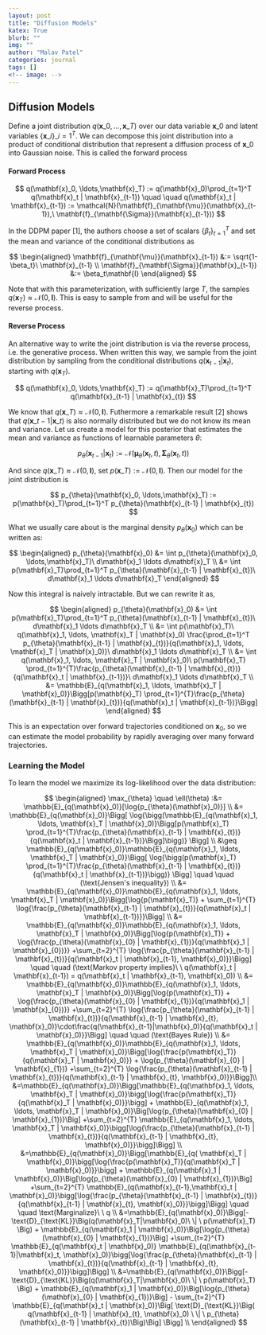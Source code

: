 ```yaml
---
layout: post
title: "Diffusion Models"
katex: True
blurb: ""
img: ""
author: "Malav Patel"
categories: journal
tags: []
<!-- image: -->
---
```


## Diffusion Models

Define a joint distribution $q(\mathbf{x}\_0, \ldots,\mathbf{x}\_T)$ over our data variable $\mathbf{x}\_0$ and latent variables $\{\mathbf{x}\_i\}\_{i=1}^T$. We can decompose this joint distribution into a product of conditional distribution that represent a diffusion process of $\mathbf{x}\_0$ into Gaussian noise. This is called the forward process

#### Forward Process 

$$
q(\mathbf{x}_0, \ldots,\mathbf{x}_T) := q(\mathbf{x}_0)\prod_{t=1}^T q(\mathbf{x}_t | \mathbf{x}_{t-1}) \quad \quad q(\mathbf{x}_t | \mathbf{x}_{t-1}) := \mathcal{N}(\mathbf{f}_{\mathbf{\mu}}(\mathbf{x}_{t-1}),\  \mathbf{f}_{\mathbf{\Sigma}}(\mathbf{x}_{t-1}))
$$

In the DDPM paper [1], the authors choose a set of scalars $\{\beta_t\}_{t=1}^T$ and set the mean and variance of the conditional distributions as

$$
\begin{aligned}
\mathbf{f}_{\mathbf{\mu}}(\mathbf{x}_{t-1}) &:= \sqrt{1-\beta_t}\ \mathbf{x}_{t-1} \\ 
\mathbf{f}_{\mathbf{\Sigma}}(\mathbf{x}_{t-1}) &:= \beta_t\mathbf{I}
\end{aligned}
$$

Note that with this parameterization, with sufficiently large $T$, the samples $q(\mathbf {x}_T) \approx \mathcal{N}(0, \mathbf{I})$. This is easy to sample from and will be useful for the reverse process.

#### Reverse Process
An alternative way to write the joint distribution is via the reverse process, i.e. the generative process. When written this way, we sample from the joint distribution by sampling from the conditional distributions $q(\mathbf{x}_{t-1} | \mathbf{x}_t)$, starting with $q(\mathbf{x}_T)$.

$$
q(\mathbf{x}_0, \ldots,\mathbf{x}_T) := q(\mathbf{x}_T)\prod_{t=1}^T q(\mathbf{x}_{t-1} | \mathbf{x}_{t})
$$

We know that $q(\mathbf{x}\_T) \approx \mathcal{N}(0, \mathbf{I})$. Futhermore a remarkable result [2] shows that $q(\mathbf{x}\_{t-1} | \mathbf{x}\_{t})$ is also normally distributed but we do not know its mean and variance. Let us create a model for this posterior that estimates the mean and variance as functions of learnable parameters $\theta$:

$$
p_{\theta}(\mathbf{x}_{t-1} | \mathbf{x}_t) := \mathcal{N}(\boldsymbol{\mu}_{\theta}(\mathbf{x}_t, t), \boldsymbol{\Sigma}_{\theta}(\mathbf{x}_t, t))
$$

And since $q(\mathbf{x}\_T) \approx \mathcal{N}(0, \mathbf{I})$, set $p(\mathbf{x}\_T) := \mathcal{N}(0, \mathbf{I})$. Then our model for the joint distribution is 

$$
p_{\theta}(\mathbf{x}_0, \ldots,\mathbf{x}_T) := p(\mathbf{x}_T)\prod_{t=1}^T p_{\theta}(\mathbf{x}_{t-1} | \mathbf{x}_{t})
$$

What we usually care about is the marginal density $p_{\theta}(\mathbf{x}_0)$ which can be written as:

$$
\begin{aligned}
  p_{\theta}(\mathbf{x}_0) &= \int p_{\theta}(\mathbf{x}_0, \ldots,\mathbf{x}_T)\  d\mathbf{x}_1 \ldots d\mathbf{x}_T \\ 
  &= \int p(\mathbf{x}_T)\prod_{t=1}^T p_{\theta}(\mathbf{x}_{t-1} | \mathbf{x}_{t})\  d\mathbf{x}_1 \ldots d\mathbf{x}_T
\end{aligned}
$$

Now this integral is naively intractable. But we can rewrite it as,

$$
\begin{aligned}
  p_{\theta}(\mathbf{x}_0)
  &= \int p(\mathbf{x}_T)\prod_{t=1}^T p_{\theta}(\mathbf{x}_{t-1} | \mathbf{x}_{t})\  d\mathbf{x}_1 \ldots d\mathbf{x}_T \\ 
  &= \int p(\mathbf{x}_T)\ q(\mathbf{x}_1, \ldots, \mathbf{x}_T | \mathbf{x}_0) \frac{\prod_{t=1}^T p_{\theta}(\mathbf{x}_{t-1} | \mathbf{x}_{t})}{q(\mathbf{x}_1, \ldots, \mathbf{x}_T | \mathbf{x}_0)}\  d\mathbf{x}_1 \ldots d\mathbf{x}_T \\ 
  &= \int q(\mathbf{x}_1, \ldots, \mathbf{x}_T | \mathbf{x}_0)\ p(\mathbf{x}_T) \prod_{t=1}^{T}\frac{p_{\theta}(\mathbf{x}_{t-1} | \mathbf{x}_{t})}{q(\mathbf{x}_t | \mathbf{x}_{t-1})}\  d\mathbf{x}_1 \ldots d\mathbf{x}_T \\ 
  &= \mathbb{E}_{q(\mathbf{x}_1, \ldots, \mathbf{x}_T | \mathbf{x}_0)}\Bigg[p(\mathbf{x}_T) \prod_{t=1}^{T}\frac{p_{\theta}(\mathbf{x}_{t-1} | \mathbf{x}_{t})}{q(\mathbf{x}_t | \mathbf{x}_{t-1})}\Bigg]
\end{aligned}
$$

This is an expectation over forward trajectories conditioned on $\mathbf{x}_0$, so we can estimate the model probability by rapidly averaging over many forward trajectories.

### Learning the Model
To learn the model we maximize its log-likelihood over the data distribution:

$$
\begin{aligned}
\max_{\theta} \quad \ell(\theta) :&= \mathbb{E}_{q(\mathbf{x}_0)}[\log{p_{\theta}(\mathbf{x}_0)}] \\ 
&= \mathbb{E}_{q(\mathbf{x}_0)}\Bigg[ \log{\bigg(\mathbb{E}_{q(\mathbf{x}_1, \ldots, \mathbf{x}_T | \mathbf{x}_0)}\Bigg[p(\mathbf{x}_T) \prod_{t=1}^{T}\frac{p_{\theta}(\mathbf{x}_{t-1} | \mathbf{x}_{t})}{q(\mathbf{x}_t | \mathbf{x}_{t-1})}\Bigg]\bigg)} \Bigg] \\ 
&\geq \mathbb{E}_{q(\mathbf{x}_0)}\mathbb{E}_{q(\mathbf{x}_1, \ldots, \mathbf{x}_T | \mathbf{x}_0)}\Bigg[ \log{\bigg(p(\mathbf{x}_T) \prod_{t=1}^{T}\frac{p_{\theta}(\mathbf{x}_{t-1} | \mathbf{x}_{t})}{q(\mathbf{x}_t | \mathbf{x}_{t-1})}\bigg)} \Bigg] \quad \quad (\text{Jensen's inequality}) \\ 
&= \mathbb{E}_{q(\mathbf{x}_0)}\mathbb{E}_{q(\mathbf{x}_1, \ldots, \mathbf{x}_T | \mathbf{x}_0)}\Bigg[\log{p(\mathbf{x}_T)} + \sum_{t=1}^{T} \log{\frac{p_{\theta}(\mathbf{x}_{t-1} | \mathbf{x}_{t})}{q(\mathbf{x}_t | \mathbf{x}_{t-1})}}\Bigg] \\ 
&= \mathbb{E}_{q(\mathbf{x}_0)}\mathbb{E}_{q(\mathbf{x}_1, \ldots, \mathbf{x}_T | \mathbf{x}_0)}\Bigg[\log{p(\mathbf{x}_T)} + \log{\frac{p_{\theta}(\mathbf{x}_{0} | \mathbf{x}_{1})}{q(\mathbf{x}_1 | \mathbf{x}_{0})}} +\sum_{t=2}^{T} \log{\frac{p_{\theta}(\mathbf{x}_{t-1} | \mathbf{x}_{t})}{q(\mathbf{x}_t | \mathbf{x}_{t-1}, \mathbf{x}_0)}}\Bigg] \quad \quad (\text{Markov property implies}\ \  q(\mathbf{x}_t | \mathbf{x}_{t-1}) = q(\mathbf{x}_t | \mathbf{x}_{t-1}, \mathbf{x}_0)) \\ 
&= \mathbb{E}_{q(\mathbf{x}_0)}\mathbb{E}_{q(\mathbf{x}_1, \ldots, \mathbf{x}_T | \mathbf{x}_0)}\Bigg[\log{p(\mathbf{x}_T)} + \log{\frac{p_{\theta}(\mathbf{x}_{0} | \mathbf{x}_{1})}{q(\mathbf{x}_1 | \mathbf{x}_{0})}} +\sum_{t=2}^{T} \log{\frac{p_{\theta}(\mathbf{x}_{t-1} | \mathbf{x}_{t})}{q(\mathbf{x}_{t-1} | \mathbf{x}_{t}, \mathbf{x}_0)}\cdot\frac{q(\mathbf{x}_{t-1}|\mathbf{x}_0)}{q(\mathbf{x}_t | \mathbf{x}_0)}}\Bigg] \quad \quad (\text{Bayes Rule}) \\ 
&= \mathbb{E}_{q(\mathbf{x}_0)}\mathbb{E}_{q(\mathbf{x}_1, \ldots, \mathbf{x}_T | \mathbf{x}_0)}\Bigg[\log{\frac{p(\mathbf{x}_T)}{q(\mathbf{x}_T | \mathbf{x}_0)}} + \log{p_{\theta}(\mathbf{x}_{0} | \mathbf{x}_{1})} +\sum_{t=2}^{T} \log{\frac{p_{\theta}(\mathbf{x}_{t-1} | \mathbf{x}_{t})}{q(\mathbf{x}_{t-1} | \mathbf{x}_{t}, \mathbf{x}_0)}}\Bigg]\\ 
&=\mathbb{E}_{q(\mathbf{x}_0)}\Bigg[\mathbb{E}_{q(\mathbf{x}_1, \ldots, \mathbf{x}_T | \mathbf{x}_0)}\bigg[\log{\frac{p(\mathbf{x}_T)}{q(\mathbf{x}_T | \mathbf{x}_0)}}\bigg] + \mathbb{E}_{q(\mathbf{x}_1, \ldots, \mathbf{x}_T | \mathbf{x}_0)}\Big[\log{p_{\theta}(\mathbf{x}_{0} | \mathbf{x}_{1})}\Big] +\sum_{t=2}^{T} \mathbb{E}_{q(\mathbf{x}_1, \ldots, \mathbf{x}_T | \mathbf{x}_0)}\bigg[\log{\frac{p_{\theta}(\mathbf{x}_{t-1} | \mathbf{x}_{t})}{q(\mathbf{x}_{t-1} | \mathbf{x}_{t}, \mathbf{x}_0)}}\bigg]\Bigg] \\ 
&=\mathbb{E}_{q(\mathbf{x}_0)}\Bigg[\mathbb{E}_{q( \mathbf{x}_T | \mathbf{x}_0)}\bigg[\log{\frac{p(\mathbf{x}_T)}{q(\mathbf{x}_T | \mathbf{x}_0)}}\bigg] + \mathbb{E}_{q(\mathbf{x}_1 | \mathbf{x}_0)}\Big[\log{p_{\theta}(\mathbf{x}_{0} | \mathbf{x}_{1})}\Big] +\sum_{t=2}^{T} \mathbb{E}_{q(\mathbf{x}_{t-1},\mathbf{x}_t | \mathbf{x}_0)}\bigg[\log{\frac{p_{\theta}(\mathbf{x}_{t-1} | \mathbf{x}_{t})}{q(\mathbf{x}_{t-1} | \mathbf{x}_{t}, \mathbf{x}_0)}}\bigg]\Bigg] \quad \quad \text{Marginalize}\ \ q \\ 
&=\mathbb{E}_{q(\mathbf{x}_0)}\Bigg[-\text{D}_{\text{KL}}\Big(q(\mathbf{x}_T|\mathbf{x}_0)\  \| \ p(\mathbf{x}_T) \Big) + \mathbb{E}_{q(\mathbf{x}_1 | \mathbf{x}_0)}\Big[\log{p_{\theta}(\mathbf{x}_{0} | \mathbf{x}_{1})}\Big] +\sum_{t=2}^{T} \mathbb{E}_{q(\mathbf{x}_t | \mathbf{x}_0)} \mathbb{E}_{q(\mathbf{x}_{t-1}|\mathbf{x}_t, \mathbf{x}_0)}\bigg[\log{\frac{p_{\theta}(\mathbf{x}_{t-1} | \mathbf{x}_{t})}{q(\mathbf{x}_{t-1} | \mathbf{x}_{t}, \mathbf{x}_0)}}\bigg]\Bigg] \\ 
&=\mathbb{E}_{q(\mathbf{x}_0)}\Bigg[-\text{D}_{\text{KL}}\Big(q(\mathbf{x}_T|\mathbf{x}_0)\  \| \ p(\mathbf{x}_T) \Big) + \mathbb{E}_{q(\mathbf{x}_1 | \mathbf{x}_0)}\Big[\log{p_{\theta}(\mathbf{x}_{0} | \mathbf{x}_{1})}\Big] - \sum_{t=2}^{T} \mathbb{E}_{q(\mathbf{x}_t | \mathbf{x}_0)}\Big[ \text{D}_{\text{KL}}\Big( q(\mathbf{x}_{t-1} | \mathbf{x}_{t}, \mathbf{x}_0) \ \| \ p_{\theta}(\mathbf{x}_{t-1} | \mathbf{x}_{t})\Big)\Big] \Bigg] \\ 
\end{aligned}
$$